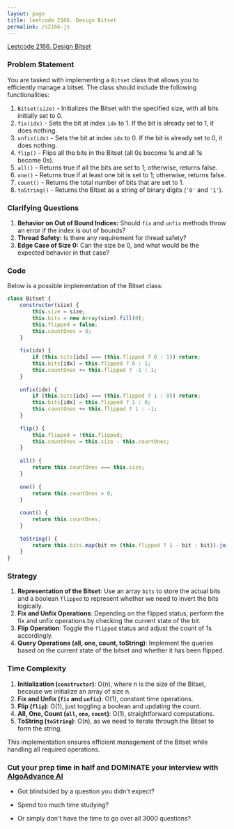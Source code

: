 ```yaml
---
layout: page
title: leetcode 2166. Design Bitset
permalink: /s2166-js
---
```

[Leetcode 2166. Design Bitset](https://algoadvance.github.io/algoadvance/l2166)
### Problem Statement

You are tasked with implementing a `Bitset` class that allows you to efficiently manage a bitset. The class should include the following functionalities:

1. `Bitset(size)` - Initializes the Bitset with the specified size, with all bits initially set to 0.
2. `fix(idx)` - Sets the bit at index `idx` to 1. If the bit is already set to 1, it does nothing.
3. `unfix(idx)` - Sets the bit at index `idx` to 0. If the bit is already set to 0, it does nothing.
4. `flip()` - Flips all the bits in the Bitset (all 0s become 1s and all 1s become 0s).
5. `all()` - Returns true if all the bits are set to 1; otherwise, returns false.
6. `one()` - Returns true if at least one bit is set to 1; otherwise, returns false.
7. `count()` - Returns the total number of bits that are set to 1.
8. `toString()` - Returns the Bitset as a string of binary digits (`'0'` and `'1'`).

### Clarifying Questions

1. **Behavior on Out of Bound Indices:** Should `fix` and `unfix` methods throw an error if the index is out of bounds?
2. **Thread Safety:** Is there any requirement for thread safety?
3. **Edge Case of Size 0:** Can the size be 0, and what would be the expected behavior in that case?

### Code

Below is a possible implementation of the Bitset class:

```javascript
class Bitset {
    constructor(size) {
        this.size = size;
        this.bits = new Array(size).fill(0);
        this.flipped = false;
        this.countOnes = 0;
    }
    
    fix(idx) {
        if (this.bits[idx] === (this.flipped ? 0 : 1)) return;
        this.bits[idx] = this.flipped ? 0 : 1;
        this.countOnes += this.flipped ? -1 : 1;
    }
    
    unfix(idx) {
        if (this.bits[idx] === (this.flipped ? 1 : 0)) return;
        this.bits[idx] = this.flipped ? 1 : 0;
        this.countOnes += this.flipped ? 1 : -1;
    }
    
    flip() {
        this.flipped = !this.flipped;
        this.countOnes = this.size - this.countOnes;
    }
    
    all() {
        return this.countOnes === this.size;
    }
    
    one() {
        return this.countOnes > 0;
    }
    
    count() {
        return this.countOnes;
    }
    
    toString() {
        return this.bits.map(bit => (this.flipped ? 1 - bit : bit)).join('');
    }
}
```

### Strategy

1. **Representation of the Bitset**: Use an array `bits` to store the actual bits and a boolean `flipped` to represent whether we need to invert the bits logically.
2. **Fix and Unfix Operations**: Depending on the flipped status, perform the fix and unfix operations by checking the current state of the bit.
3. **Flip Operation**: Toggle the `flipped` status and adjust the count of 1s accordingly.
4. **Query Operations (all, one, count, toString)**: Implement the queries based on the current state of the bitset and whether it has been flipped.

### Time Complexity

1. **Initialization (`constructor`)**: O(n), where n is the size of the Bitset, because we initialize an array of size n.
2. **Fix and Unfix (`fix` and `unfix`)**: O(1), constant time operations.
3. **Flip (`flip`)**: O(1), just toggling a boolean and updating the count.
4. **All, One, Count (`all`, `one`, `count`)**: O(1), straightforward computations.
5. **ToString (`toString`)**: O(n), as we need to iterate through the Bitset to form the string.

This implementation ensures efficient management of the Bitset while handling all required operations.


### Cut your prep time in half and DOMINATE your interview with [AlgoAdvance AI](https://algoAdvance.com)

- Got blindsided by a question you didn't expect?

- Spend too much time studying?

- Or simply don't have the time to go over all 3000 questions?

